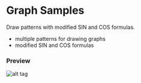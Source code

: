 # Graph Samples
Draw patterns with modified SIN and COS formulas.

- multiple patterns for drawing graphs
- modified SIN and COS formulas



### Preview

![alt tag](https://github.com/panaitescu-paul/graph-samples/blob/master/Process/1.png) 

